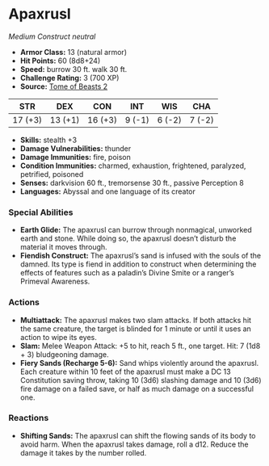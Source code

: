 # Apaxrusl

*Medium* *Construct* *neutral*

- **Armor Class:** 13 (natural armor)
- **Hit Points:** 60 (8d8+24)
- **Speed:** burrow 30 ft. walk 30 ft.
- **Challenge Rating:** 3 (700 XP)
- **Source:** [Tome of Beasts 2](https://koboldpress.com/kpstore/product/tome-of-beasts-2-for-5th-edition/)

| STR | DEX | CON | INT | WIS | CHA |
| --- | --- | --- | --- | --- | --- |
| 17 (+3) | 13 (+1) | 16 (+3) | 9 (-1) | 6 (-2) | 7 (-2) |

- **Skills:** stealth +3
- **Damage Vulnerabilities:** thunder
- **Damage Immunities:** fire, poison
- **Condition Immunities:** charmed, exhaustion, frightened, paralyzed, petrified, poisoned
- **Senses:** darkvision 60 ft., tremorsense 30 ft., passive Perception 8
- **Languages:** Abyssal and one language of its creator
### Special Abilities
- **Earth Glide:** The apaxrusl can burrow through nonmagical, unworked earth and stone. While doing so, the apaxrusl doesn’t disturb the material it moves through.
- **Fiendish Construct:** The apaxrusl’s sand is infused with the souls of the damned. Its type is fiend in addition to construct when determining the effects of features such as a paladin’s Divine Smite or a ranger’s Primeval Awareness.
### Actions
- **Multiattack:** The apaxrusl makes two slam attacks. If both attacks hit the same creature, the target is blinded for 1 minute or until it uses an action to wipe its eyes.
- **Slam:** Melee Weapon Attack: +5 to hit, reach 5 ft., one target. Hit: 7 (1d8 + 3) bludgeoning damage.
- **Fiery Sands (Recharge 5-6):** Sand whips violently around the apaxrusl. Each creature within 10 feet of the apaxrusl must make a DC 13 Constitution saving throw, taking 10 (3d6) slashing damage and 10 (3d6) fire damage on a failed save, or half as much damage on a successful one.
### Reactions
- **Shifting Sands:** The apaxrusl can shift the flowing sands of its body to avoid harm. When the apaxrusl takes damage, roll a d12. Reduce the damage it takes by the number rolled.
